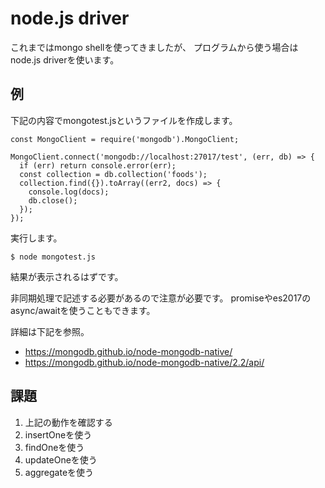 # node.js driver

これまではmongo shellを使ってきましたが、
プログラムから使う場合はnode.js driverを使います。

## 例

下記の内容でmongotest.jsというファイルを作成します。

```
const MongoClient = require('mongodb').MongoClient;

MongoClient.connect('mongodb://localhost:27017/test', (err, db) => {
  if (err) return console.error(err);
  const collection = db.collection('foods');
  collection.find({}).toArray((err2, docs) => {
    console.log(docs);
    db.close();
  });
});
```

実行します。

```
$ node mongotest.js
```

結果が表示されるはずです。

非同期処理で記述する必要があるので注意が必要です。
promiseやes2017のasync/awaitを使うこともできます。

詳細は下記を参照。

- https://mongodb.github.io/node-mongodb-native/
- https://mongodb.github.io/node-mongodb-native/2.2/api/

## 課題

1. 上記の動作を確認する
2. insertOneを使う
3. findOneを使う
4. updateOneを使う
5. aggregateを使う
